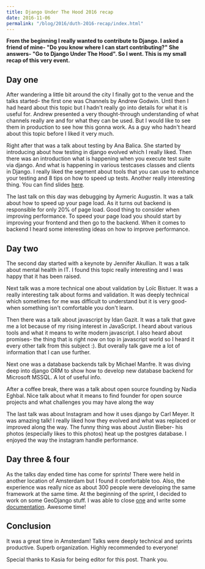 ```yaml
---
title: Django Under The Hood 2016 recap
date: 2016-11-06
permalink: "/blog/2016/duth-2016-recap/index.html"
---
```


**From the beginning I really wanted to contribute to Django. I asked a
friend of mine- "Do you know where I can start contributing?" She
answers- "Go to Django Under The Hood". So I went. This is my small
recap of this very event.**

## Day one

After wandering a little bit around the city I finally got to the venue
and the talks started- the first one was Channels by Andrew Godwin.
Until then I had heard about this topic but I hadn't really go into
details for what it is useful for. Andrew presented a very
thought-through understanding of what channels really are and for what
they can be used. But I would like to see them in production to see how
this gonna work. As a guy who hadn't heard about this topic before I
liked it very much.

Right after that was a talk about testing by Ana Balica. She started by
introducing about how testing in django evolved which I really liked.
Then there was an introduction what is happening when you execute test
suite via django. And what is happening in various testcases classes and
clients in Django. I really liked the segment about tools that you can
use to exhance your testing and 8 tips on how to speed up tests. Another
really interesting thing. You can find slides
[here](https://speakerdeck.com/anabalica/duth-testing-in-django).

The last talk on this day was debugging by Aymeric Augustin. It was a
talk about how to speed up your page load. As it turns out backend is
responsible for only 20% of page load. Good thing to consider when
improving performance. To speed your page load you should start by
improving your frontend and then go to the backend. When it comes to
backend I heard some interesting ideas on how to improve performance.

## Day two

The second day started with a keynote by Jennifer Akullian. It was a
talk about mental health in IT. I found this topic really interesting
and I was happy that it has been raised.

Next talk was a more technical one about validation by Loïc Bistuer. It
was a really interesting talk about forms and validation. It was deeply
technical which sometimes for me was difficult to understand but it is
very good- when something isn't comfortable you don't learn.

Then there was a talk about javascript by Idan Gazit. It was a talk that
gave me a lot because of my rising interest in JavaScript. I heard about
various tools and what it means to write modern javascript. I also heard
about promises- the thing that is right now on top in javascript world
so I heard it every other talk from this subject :). But overally talk
gave me a lot of information that I can use further.

Next one was a database backends talk by Michael Manfre. It was diving
deep into django ORM to show how to develop new database backend for
Microsoft MSSQL. A lot of useful info.

After a coffee break, there was a talk about open source founding by
Nadia Eghbal. Nice talk about what it means to find founder for open
source projects and what challenges you may have along the way

The last talk was about Instagram and how it uses django by Carl Meyer.
It was amazing talk! I really liked how they evolved and what was
replaced or improved along the way. The funny thing was about Justin
Bieber- his photos (especially likes to this photos) heat up the
postgres database. I enjoyed the way the instagram handle performance.

## Day three & four

As the talks day ended time has come for sprints! There were held in
another location of Amsterdam but I found it comfortable too. Also, the
experience was really nice as about 300 people were developing the same
framework at the same time. At the beginning of the sprint, I decided to
work on some GeoDjango stuff. I was able to close
[one](https://code.djangoproject.com/ticket/11094) and write some
[documentation](https://code.djangoproject.com/ticket/27133). Awesome
time!

## Conclusion

It was a great time in Amsterdam! Talks were deeply technical and
sprints productive. Superb organization. Highly recommended to everyone!

Special thanks to Kasia for being editor for this post. Thank you.
